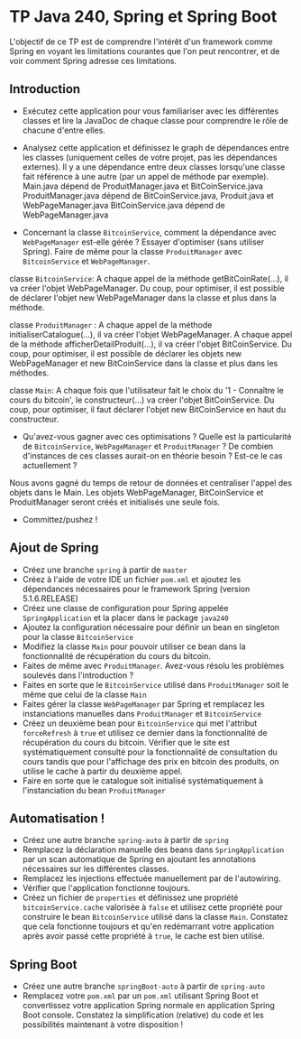 # TP Java 240, Spring et Spring Boot

L'objectif de ce TP est de comprendre l'intérêt d'un framework comme Spring en voyant les limitations courantes que l'on peut rencontrer, et de voir comment Spring adresse ces limitations.

## Introduction

- Exécutez cette application pour vous familiariser avec les différentes classes et lire la JavaDoc de chaque classe pour comprendre le rôle de chacune d'entre elles.
- Analysez cette application et définissez le graph de dépendances entre les classes (uniquement celles de votre projet, pas les dépendances externes). Il y a une dépendance entre deux classes lorsqu'une classe fait référence à une autre (par un appel de méthode par exemple).
Main.java dépend de ProduitManager.java et BitCoinService.java
ProduitManager.java dépend de BitCoinService.java, Produit.java et WebPageManager.java
BitCoinService.java dépend de WebPageManager.java

- Concernant la classe `BitcoinService`, comment la dépendance avec `WebPageManager` est-elle gérée ? 
Essayer d'optimiser (sans utiliser Spring). Faire de même pour la classe `ProduitManager` avec `BitcoinService` et `WebPageManager`. 

classe `BitcoinService`: A chaque appel de la méthode getBitCoinRate(...), il va créer l'objet WebPageManager. Du coup, pour optimiser, il est possible de déclarer l'objet new WebPageManager dans la classe et plus dans la méthode.

classe `ProduitManager` : A chaque appel de la méthode initialiserCatalogue(...), il va créer l'objet WebPageManager. A chaque appel de la méthode afficherDetailProduit(...), il va créer l'objet BitCoinService. Du coup, pour optimiser, il est possible de déclarer les objets new WebPageManager et new BitCoinService dans la classe et plus dans les méthodes. 

classe `Main`: A chaque fois que l'utilisateur fait le choix du '1 - Connaître le cours du bitcoin', le constructeur(...) va créer l'objet BitCoinService. Du coup, pour optimiser, il faut déclarer l'objet new BitCoinService en haut du constructeur.

- Qu'avez-vous gagner avec ces optimisations ? Quelle est la particularité de `BitcoinService`, `WebPageManager` et `ProduitManager` ? De combien d'instances de ces classes aurait-on en théorie besoin ? Est-ce le cas actuellement ?

Nous avons gagné du temps de retour de données et centraliser l'appel des objets dans le Main. Les objets WebPageManager, BitCoinService et ProduitManager seront créés et initialisés une seule fois.

- Committez/pushez !

## Ajout de Spring

- Créez une branche `spring` à partir de `master`
- Créez à l'aide de votre IDE un fichier `pom.xml` et ajoutez les dépendances nécessaires pour le framework Spring (version 5.1.6.RELEASE)
- Créez une classe de configuration pour Spring appelée `SpringApplication` et la placer dans le package `java240`
- Ajoutez la configuration nécessaire pour définir un bean en singleton pour la classe `BitcoinService`
- Modifiez la classe `Main` pour pouvoir utiliser ce bean dans la fonctionnalité de récupération du cours du bitcoin.
- Faites de même avec `ProduitManager`. Avez-vous résolu les problèmes soulevés dans l'introduction ?
- Faites en sorte que le `BitcoinService` utilisé dans `ProduitManager` soit le même que celui de la classe `Main`
- Faites gérer la classe `WebPageManager` par Spring et remplacez les instanciations manuelles dans `ProduitManager` et `BitcoinService`
- Créez un deuxième bean pour `BitcoinService` qui met l'attribut `forceRefresh` à `true` et utilisez ce dernier dans la fonctionnalité de récupération du cours du bitcoin. Vérifier que le site est systématiquement consulté pour la fonctionnalité de consultation du cours tandis que pour l'affichage des prix en bitcoin des produits, on utilise le cache à partir du deuxième appel.
- Faire en sorte que le catalogue soit initialisé systématiquement à l'instanciation du bean `ProduitManager`

## Automatisation !

- Créez une autre branche `spring-auto` à partir de `spring`
- Remplacez la déclaration manuelle des beans dans `SpringApplication` par un scan automatique de Spring en ajoutant les annotations nécessaires sur les différentes classes.
- Remplacez les injections effectuée manuellement par de l'autowiring.
- Vérifier que l'application fonctionne toujours.
- Créez un fichier de `properties` et définissez une propriété `bitcoinService.cache` valorisée à `false` et utilisez cette propriété pour construire le bean `BitcoinService` utilisé dans la classe `Main`. Constatez que cela fonctionne toujours et qu'en redémarrant votre application après avoir passé cette propriété à `true`, le cache est bien utilisé.

## Spring Boot

- Créez une autre branche `springBoot-auto` à partir de `spring-auto`
- Remplacez votre `pom.xml` par un `pom.xml` utilisant Spring Boot et convertissez votre application Spring normale en application Spring Boot console. Constatez la simplification (relative) du code et les possibilités maintenant à votre disposition !
